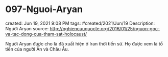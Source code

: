 ---
---

# 097-Nguoi-Aryan

created: Jun 19, 2021 9:08 PM
tags: #created/2021/Jun/19
Description: Người Aryan
source: http://nghiencuuquocte.org/2016/01/25/nguon-goc-va-tac-dong-cua-tham-sat-holocaust/

Người Aryan được cho là đã xuất hiện ở Iran thời tiền sử. Họ được xem là tổ tiên của người Ấn và Châu Âu.